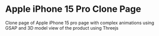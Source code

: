 # Apple iPhone 15 Pro Clone Page

Clone page of Apple iPhone 15 pro page with complex animations using GSAP and 3D model view of the product using Threejs
